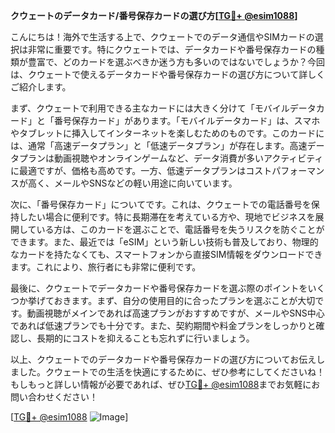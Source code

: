 **クウェートのデータカード/番号保存カードの選び方[[TG💪+ @esim1088](https://t.me/s/esim1088)]**

こんにちは！海外で生活する上で、クウェートでのデータ通信やSIMカードの選択は非常に重要です。特にクウェートでは、データカードや番号保存カードの種類が豊富で、どのカードを選ぶべきか迷う方も多いのではないでしょうか？今回は、クウェートで使えるデータカードや番号保存カードの選び方について詳しくご紹介します。

まず、クウェートで利用できる主なカードには大きく分けて「モバイルデータカード」と「番号保存カード」があります。「モバイルデータカード」は、スマホやタブレットに挿入してインターネットを楽しむためのものです。このカードには、通常「高速データプラン」と「低速データプラン」が存在します。高速データプランは動画視聴やオンラインゲームなど、データ消費が多いアクティビティに最適ですが、価格も高めです。一方、低速データプランはコストパフォーマンスが高く、メールやSNSなどの軽い用途に向いています。

次に、「番号保存カード」についてです。これは、クウェートでの電話番号を保持したい場合に便利です。特に長期滞在を考えている方や、現地でビジネスを展開している方は、このカードを選ぶことで、電話番号を失うリスクを防ぐことができます。また、最近では「eSIM」という新しい技術も普及しており、物理的なカードを持たなくても、スマートフォンから直接SIM情報をダウンロードできます。これにより、旅行者にも非常に便利です。

最後に、クウェートでデータカードや番号保存カードを選ぶ際のポイントをいくつか挙げておきます。まず、自分の使用目的に合ったプランを選ぶことが大切です。動画視聴がメインであれば高速プランがおすすめですが、メールやSNS中心であれば低速プランでも十分です。また、契約期間や料金プランをしっかりと確認し、長期的にコストを抑えることも忘れずに行いましょう。

以上、クウェートでのデータカードや番号保存カードの選び方についてお伝えしました。クウェートでの生活を快適にするために、ぜひ参考にしてくださいね！もしもっと詳しい情報が必要であれば、ぜひ[TG💪+ @esim1088](https://t.me/s/esim1088)までお気軽にお問い合わせください！

[[TG💪+ @esim1088](https://t.me/s/esim1088) ![Image](https://i.postimg.cc/Y0z9fWf4/image.png)]